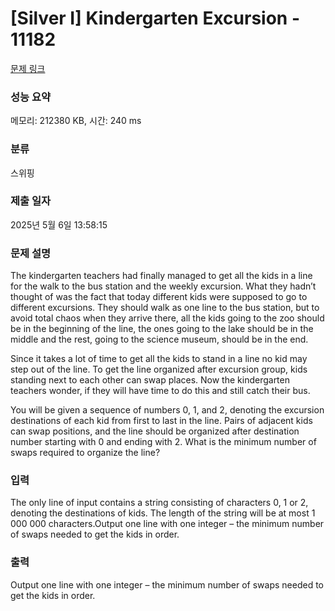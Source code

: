 # [Silver I] Kindergarten Excursion - 11182 

[문제 링크](https://www.acmicpc.net/problem/11182) 

### 성능 요약

메모리: 212380 KB, 시간: 240 ms

### 분류

스위핑

### 제출 일자

2025년 5월 6일 13:58:15

### 문제 설명

<p>The kindergarten teachers had finally managed to get all the kids in a line for the walk to the bus station and the weekly excursion. What they hadn’t thought of was the fact that today different kids were supposed to go to different excursions. They should walk as one line to the bus station, but to avoid total chaos when they arrive there, all the kids going to the zoo should be in the beginning of the line, the ones going to the lake should be in the middle and the rest, going to the science museum, should be in the end.</p>

<p>Since it takes a lot of time to get all the kids to stand in a line no kid may step out of the line. To get the line organized after excursion group, kids standing next to each other can swap places. Now the kindergarten teachers wonder, if they will have time to do this and still catch their bus.</p>

<p>You will be given a sequence of numbers 0, 1, and 2, denoting the excursion destinations of each kid from first to last in the line. Pairs of adjacent kids can swap positions, and the line should be organized after destination number starting with 0 and ending with 2. What is the minimum number of swaps required to organize the line?</p>

### 입력 

 <p>The only line of input contains a string consisting of characters 0, 1 or 2, denoting the destinations of kids. The length of the string will be at most 1 000 000 characters.Output one line with one integer – the minimum number of swaps needed to get the kids in order.</p>

### 출력 

 <p>Output one line with one integer – the minimum number of swaps needed to get the kids in order.</p>

